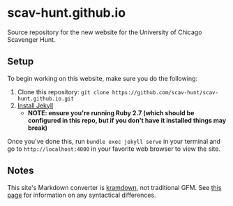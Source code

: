 # scav-hunt.github.io
Source repository for the new website for the University of Chicago Scavenger Hunt.

## Setup
To begin working on this website, make sure you do the following:

1. Clone this repository: `git clone https://github.com/scav-hunt/scav-hunt.github.io.git`
2. [Install Jekyll](https://jekyllrb.com/docs/installation/)
    - **NOTE: ensure you're running Ruby 2.7 (which should be configured in this repo, but
    if you don't have it installed things may break)**

Once you've done this, run `bundle exec jekyll serve` in your terminal and go to `http://localhost:4000`
in your favorite web browser to view the site.

## Notes
This site's Markdown converter is [kramdown](https://kramdown.gettalong.org/), not traditional GFM. See [this page](https://kramdown.gettalong.org/syntax.html) for information on any syntactical differences.
